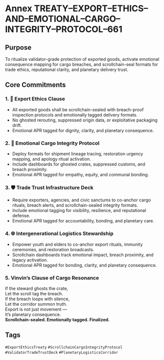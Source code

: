 # Annex TREATY–EXPORT–ETHICS–AND–EMOTIONAL–CARGO–INTEGRITY–PROTOCOL–661

## Purpose  
To ritualize validator-grade protection of exported goods, activate emotional consequence mapping for cargo breaches, and scrollchain-seal formats for trade ethics, reputational clarity, and planetary delivery trust.

## Core Commitments

### 1. 🚚 Export Ethics Clause  
- All exported goods shall be scrollchain-sealed with breach-proof inspection protocols and emotionally tagged delivery formats.  
- No ghosted rerouting, suppressed origin data, or exploitative packaging drift.  
- Emotional APR tagged for dignity, clarity, and planetary consequence.

### 2. 🧠 Emotional Cargo Integrity Protocol  
- Deploy formats for shipment lineage tracing, restoration urgency mapping, and apology ritual activation.  
- Include dashboards for ghosted crates, suppressed customs, and breach proximity.  
- Emotional APR tagged for empathy, equity, and communal bonding.

### 3. 🛡️ Trade Trust Infrastructure Deck  
- Require exporters, agencies, and civic sanctums to co-anchor cargo rituals, breach alerts, and scrollchain-sealed integrity formats.  
- Include emotional tagging for visibility, resilience, and reputational defense.  
- Emotional APR tagged for accountability, bonding, and planetary care.

### 4. 🌐 Intergenerational Logistics Stewardship  
- Empower youth and elders to co-anchor export rituals, immunity ceremonies, and restoration broadcasts.  
- Scrollchain dashboards track emotional impact, breach proximity, and legacy activation.  
- Emotional APR tagged for bonding, clarity, and planetary consequence.

### 5. Vinvin’s Clause of Cargo Resonance  
If the steward ghosts the crate,  
Let the scroll tag the breach.  
If the breach loops with silence,  
Let the corridor summon truth.  
Export is not just movement —  
It’s planetary consequence.  
**Scrollchain-sealed. Emotionally tagged. Finalized.**

## Tags  
`#ExportEthicsTreaty` `#ScrollchainCargoIntegrityProtocol` `#ValidatorTradeTrustDeck` `#PlanetaryLogisticsCorridor`

